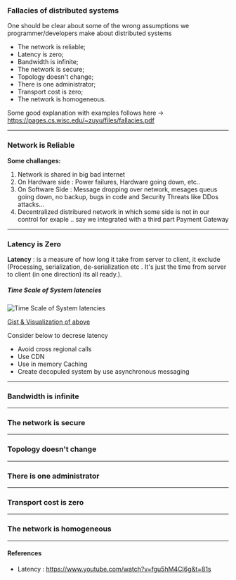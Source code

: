 

### Fallacies of distributed systems

One should be clear about some of the wrong assumptions we programmer/developers make about distributed systems

* The network is reliable;
* Latency is zero;
* Bandwidth is infinite;
* The network is secure;
* Topology doesn't change;
* There is one administrator;
* Transport cost is zero;
* The network is homogeneous.

Some good explanation with examples follows here -> https://pages.cs.wisc.edu/~zuyu/files/fallacies.pdf

---

### Network is Reliable

**Some challanges:**
1. Network is shared in big bad internet
2. On Hardware side : Power failures, Hardware going down, etc.. 
3. On Software Side : Message dropping over network, mesages queus going down, no backup, bugs in code and Security Threats like DDos attacks... 
4. Decentralized distribured network in which some side is not in our control for exaple .. say we integrated with a third part Payment Gateway


---

### Latency is Zero

**Latency**	: is a measure of how long it take from server to client, it exclude (Processing, serialization, de-serialization etc . It's just the time from server to client (in one direction) its all ready.).


##### Time Scale of System latencies

![Time Scale of System latencies](https://pbs.twimg.com/media/BmBr2mwCIAAhJo1?format=png&name=medium)

[Gist & Visualization of above](http://gist.github.com/f48b7279a8fde3341b159aee47fefc75 "Gist & visualization")
 

Consider below to decrese latency
* Avoid cross regional calls 
* Use CDN
* Use in memory Caching
* Create decopuled system by use asynchronous messaging 

---

### Bandwidth is infinite

---

### The network is secure

---

### Topology doesn't change

---

### There is one administrator

---

### Transport cost is zero

---
### The network is homogeneous

---
#### References

* Latency : https://www.youtube.com/watch?v=fgu5hM4CI6g&t=81s
